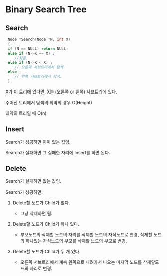 # Binary Search Tree

## Search

```C
 Node *Search(Node *N, int X)
 {
 if (N == NULL) return NULL;
 else if (N->K == X) ;
    //찾음.
 else if (N->K < X) ;
    // 오른쪽 서브트리에서 탐색.
 else ;
    // 왼쪽 서브트리에서 탐색.
 };

```

X가 이 트리에 있다면, X는 (오른쪽 or 왼쪽) 서브트리에 있다.

주어진 트리에서 탐색의 최악의 경우 O(Height)

최악의 트리일 때 O(n)

## Insert

Search가 성공하면 이미 있는 값임.

Search가 실패하면 그 실패한 자리에 Insert를 하면 된다.

## Delete

Search가 실패하면 없는 값임.

Search가 성공하면:

1. Delete할 노드가 Child가 없다.
    -   그냥 삭제하면 됨.

2. Delete할 노드가 Child가 하나 있다.
    - 부모노드의 삭제할 노드의 자리를 삭제할 노드의 자식노드로 변경, 삭제할 노드의 하나있는 자식노드의 부모를 삭제할 노드의 부모로 변경.
    
3. Delete할 노드가 Child가 두 개 있다.
    - 오른쪽 서브트리에서 계속 왼쪽으로 내려가서 나오는 마지막 노드를 삭제할도드의 자리로 변경.